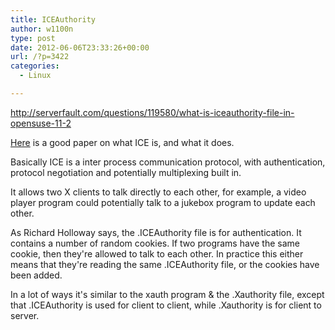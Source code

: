 ```yaml
---
title: ICEAuthority
author: w1100n
type: post
date: 2012-06-06T23:33:26+00:00
url: /?p=3422
categories:
  - Linux

---
```

<http://serverfault.com/questions/119580/what-is-iceauthority-file-in-opensuse-11-2>

<a href="http://www.xfree86.org/current/ice.pdf" rel="nofollow">Here</a> is a good paper on what ICE is, and what it does.

Basically ICE is a inter process communication protocol, with authentication, protocol negotiation and potentially multiplexing built in.

It allows two X clients to talk directly to each other, for example, a video player program could potentially talk to a jukebox program to update each other.

As Richard Holloway says, the .ICEAuthority file is for authentication. It contains a number of random cookies. If two programs have the same cookie, then they're allowed to talk to each other. In practice this either means that they're reading the same .ICEAuthority file, or the cookies have been added.

In a lot of ways it's similar to the xauth program & the .Xauthority file, except that .ICEAuthority is used for client to client, while .Xauthority is for client to server.